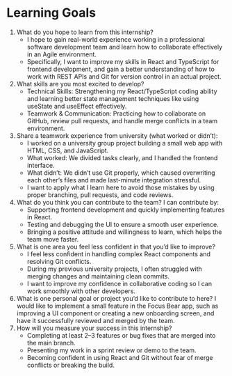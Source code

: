 # Learning Goals

1. What do you hope to learn from this internship?
    - I hope to gain real-world experience working in a professional software development team and learn how to collaborate effectively in an Agile environment.
    - Specifically, I want to improve my skills in React and TypeScript for frontend development, and gain a better understanding of how to work with REST APIs and Git for version control in an actual project.
2. What skills are you most excited to develop?
    - Technical Skills: Strengthening my React/TypeScript coding ability and learning better state management techniques like using useState and useEffect effectively.
    - Teamwork & Communication: Practicing how to collaborate on GitHub, review pull requests, and handle merge conflicts in a team environment.
3. Share a teamwork experience from university (what worked or didn’t):
    - I worked on a university group project building a small web app with HTML, CSS, and JavaScript.
    - What worked: We divided tasks clearly, and I handled the frontend interface.
    - What didn’t: We didn’t use Git properly, which caused overwriting each other’s files and made last-minute integration stressful.
    - I want to apply what I learn here to avoid those mistakes by using proper branching, pull requests, and code reviews.
4. What do you think you can contribute to the team?
    I can contribute by:
    - Supporting frontend development and quickly implementing features in React.
    - Testing and debugging the UI to ensure a smooth user experience.
    - Bringing a positive attitude and willingness to learn, which helps the team move faster.
5. What is one area you feel less confident in that you’d like to improve?
    - I feel less confident in handling complex React components and resolving Git conflicts.
    - During my previous university projects, I often struggled with merging changes and maintaining clean commits.
    - I want to improve my confidence in collaborative coding so I can work smoothly with other developers.
6. What is one personal goal or project you’d like to contribute to here?
    I would like to implement a small feature in the Focus Bear app, such as improving a UI component or creating a new onboarding screen, and have it successfully reviewed and merged by the team.
7. How will you measure your success in this internship?
    - Completing at least 2–3 features or bug fixes that are merged into the main branch.
    - Presenting my work in a sprint review or demo to the team.
    - Becoming confident in using React and Git without fear of merge conflicts or breaking the build.
